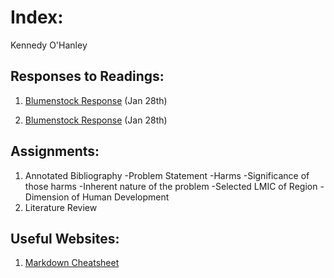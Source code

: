 # Index:

Kennedy O'Hanley

## Responses to Readings:

1. [Blumenstock Response](https://github.com/kennedycohanley/Workshop/blob/master/blumenstock.md) (Jan 28th)

2. [Blumenstock Response](https://kennedycohanley.github.io/Workshop/) (Jan 28th)

## Assignments:

1. Annotated Bibliography
  -Problem Statement
    -Harms
    -Significance of those harms
    -Inherent nature of the problem
  -Selected LMIC of Region
  -Dimension of Human Development
 2. Literature Review
 
## Useful Websites:

1. [Markdown Cheatsheet](https://github.com/adam-p/markdown-here/wiki/Markdown-Cheatsheet)
